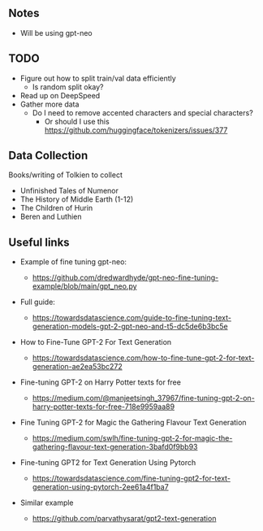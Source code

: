 ## Notes
* Will be using gpt-neo


## TODO
* Figure out how to split train/val data efficiently
  * Is random split okay?
* Read up on DeepSpeed
* Gather more data 
  * Do I need to remove accented characters and special characters?
    * Or should I use this https://github.com/huggingface/tokenizers/issues/377



## Data Collection
Books/writing of Tolkien to collect
* Unfinished Tales of Numenor
* The History of Middle Earth (1-12)
* The Children of Hurin
* Beren and Luthien


## Useful links

* Example of fine tuning gpt-neo:
  * https://github.com/dredwardhyde/gpt-neo-fine-tuning-example/blob/main/gpt_neo.py

* Full guide:
  * https://towardsdatascience.com/guide-to-fine-tuning-text-generation-models-gpt-2-gpt-neo-and-t5-dc5de6b3bc5e


* How to Fine-Tune GPT-2 For Text Generation
  * https://towardsdatascience.com/how-to-fine-tune-gpt-2-for-text-generation-ae2ea53bc272

* Fine-tuning GPT-2 on Harry Potter texts for free
  * https://medium.com/@manjeetsingh_37967/fine-tuning-gpt-2-on-harry-potter-texts-for-free-718e9959aa89

* Fine Tuning GPT-2 for Magic the Gathering Flavour Text Generation
  * https://medium.com/swlh/fine-tuning-gpt-2-for-magic-the-gathering-flavour-text-generation-3bafd0f9bb93

* Fine-tuning GPT2 for Text Generation Using Pytorch
  * https://towardsdatascience.com/fine-tuning-gpt2-for-text-generation-using-pytorch-2ee61a4f1ba7


* Similar example
  * https://github.com/parvathysarat/gpt2-text-generation

